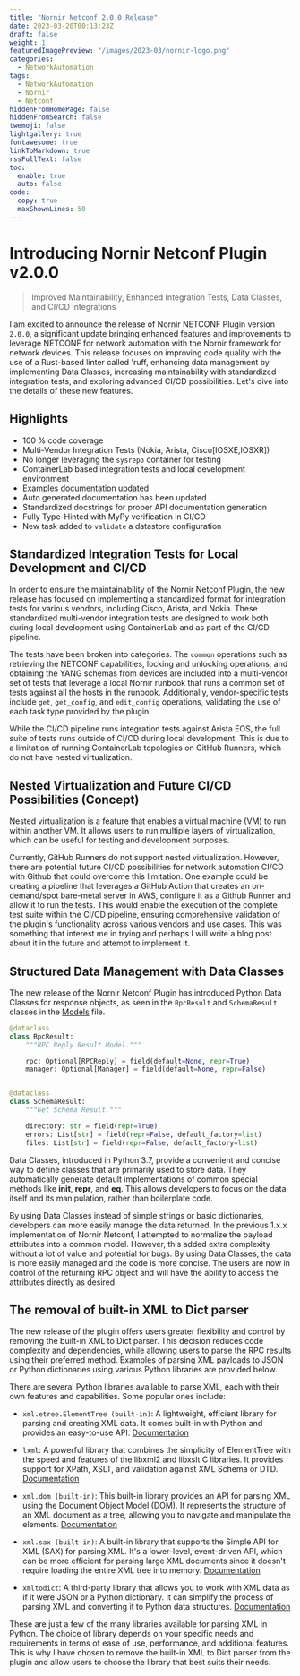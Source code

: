 ```yaml
---
title: "Nornir Netconf 2.0.0 Release"
date: 2023-03-20T00:13:23Z
draft: false
weight: 1
featuredImagePreview: "/images/2023-03/nornir-logo.png"
categories:
  - NetworkAutomation
tags:
  - NetworkAutomation
  - Nornir
  - Netconf
hiddenFromHomePage: false
hiddenFromSearch: false
twemoji: false
lightgallery: true
fontawesome: true
linkToMarkdown: true
rssFullText: false
toc:
  enable: true
  auto: false
code:
  copy: true
  maxShownLines: 50
---
```

# Introducing Nornir Netconf Plugin v2.0.0

> Improved Maintainability, Enhanced Integration Tests, Data Classes, and CI/CD Integrations

I am excited to announce the release of Nornir NETCONF Plugin version `2.0.0`, a significant update bringing enhanced features and improvements to leverage NETCONF for network automation with the Nornir framework for network devices. This release focuses on improving code quality with the use of a Rust-based linter called 'ruff, enhancing data management by implementing Data Classes, increasing maintainability with standardized integration tests, and exploring advanced CI/CD possibilities. Let's dive into the details of these new features.

## Highlights

- 100 % code coverage
- Multi-Vendor Integration Tests (Nokia, Arista, Cisco[IOSXE,IOSXR])
- No longer leveraging the `sysrepo` container for testing
- ContainerLab based integration tests and local development environment
- Examples documentation updated
- Auto generated documentation has been updated
- Standardized docstrings for proper API documentation generation
- Fully Type-Hinted with MyPy verification in CI/CD
- New task added to `validate` a datastore configuration

## Standardized Integration Tests for Local Development and CI/CD

In order to ensure the maintainability of the Nornir Netconf Plugin, the new release has focused on implementing a standardized format for integration tests for various vendors, including Cisco, Arista, and Nokia. These standardized multi-vendor integration tests are designed to work both during local development using ContainerLab and as part of the CI/CD pipeline.

The tests have been broken into categories. The `common` operations such as retrieving the NETCONF capabilities, locking and unlocking operations, and obtaining the YANG schemas from devices are included into a multi-vendor set of tests that leverage a local Nornir runbook that runs a common set of tests against all the hosts in the runbook. Additionally, vendor-specific tests include `get`, `get_config`, and `edit_config` operations, validating the use of each task type provided by the plugin.

While the CI/CD pipeline runs integration tests against Arista EOS, the full suite of tests runs outside of CI/CD during local development. This is due to a limitation of running ContainerLab topologies on GitHub Runners, which do not have nested virtualization.

## Nested Virtualization and Future CI/CD Possibilities (Concept)

Nested virtualization is a feature that enables a virtual machine (VM) to run within another VM. It allows users to run multiple layers of virtualization, which can be useful for testing and development purposes.

Currently, GitHub Runners do not support nested virtualization. However, there are potential future CI/CD possibilities for network automation CI/CD with Github that could overcome this limitation. One example could be creating a pipeline that leverages a GitHub Action that creates an on-demand/spot bare-metal server in AWS, configure it as a Github Runner and allow it to run the tests. This would enable the execution of the complete test suite within the CI/CD pipeline, ensuring comprehensive validation of the plugin's functionality across various vendors and use cases. This was something that interest me in trying and perhaps I will write a blog post about it in the future and attempt to implement it.

## Structured Data Management with Data Classes

The new release of the Nornir Netconf Plugin has introduced Python Data Classes for response objects, as seen in the `RpcResult` and `SchemaResult` classes in the [Models](https://github.com/h4ndzdatm0ld/nornir_netconf/blob/develop/nornir_netconf/plugins/helpers/models.py) file.

```python
@dataclass
class RpcResult:
    """RPC Reply Result Model."""

    rpc: Optional[RPCReply] = field(default=None, repr=True)
    manager: Optional[Manager] = field(default=None, repr=False)


@dataclass
class SchemaResult:
    """Get Schema Result."""

    directory: str = field(repr=True)
    errors: List[str] = field(repr=False, default_factory=list)
    files: List[str] = field(repr=False, default_factory=list)
```

Data Classes, introduced in Python 3.7, provide a convenient and concise way to define classes that are primarily used to store data. They automatically generate default implementations of common special methods like __init__, __repr__, and __eq__. This allows developers to focus on the data itself and its manipulation, rather than boilerplate code.

By using Data Classes instead of simple strings or basic dictionaries, developers can more easily manage the data returned. In the previous 1.x.x implementation of Nornir Netconf, I attempted to normalize the payload attributes into a common model. However, this added extra complexity without a lot of value and potential for bugs. By using Data Classes, the data is more easily managed and the code is more concise. The users are now in control of the returning RPC object and will have the ability to access the attributes directly as desired.

## The removal of built-in XML to Dict parser

The new release of the plugin offers users greater flexibility and control by removing the built-in XML to Dict parser. This decision reduces code complexity and dependencies, while allowing users to parse the RPC results using their preferred method. Examples of parsing XML payloads to JSON or Python dictionaries using various Python libraries are provided below.

There are several Python libraries available to parse XML, each with their own features and capabilities. Some popular ones include:

- `xml.etree.ElementTree (built-in)`:
A lightweight, efficient library for parsing and creating XML data. It comes built-in with Python and provides an easy-to-use API.
[Documentation](https://docs.python.org/3/library/xml.etree.elementtree.html)

- `lxml`:
A powerful library that combines the simplicity of ElementTree with the speed and features of the libxml2 and libxslt C libraries. It provides support for XPath, XSLT, and validation against XML Schema or DTD.
[Documentation](https://lxml.de/)

- `xml.dom (built-in)`:
This built-in library provides an API for parsing XML using the Document Object Model (DOM). It represents the structure of an XML document as a tree, allowing you to navigate and manipulate the elements.
[Documentation](https://docs.python.org/3/library/xml.dom.html)

- `xml.sax (built-in)`:
A built-in library that supports the Simple API for XML (SAX) for parsing XML. It's a lower-level, event-driven API, which can be more efficient for parsing large XML documents since it doesn't require loading the entire XML tree into memory.
[Documentation](https://docs.python.org/3/library/xml.sax.html)

- `xmltodict`:
A third-party library that allows you to work with XML data as if it were JSON or a Python dictionary. It can simplify the process of parsing XML and converting it to Python data structures.
[Documentation](https://github.com/martinblech/xmltodict)

These are just a few of the many libraries available for parsing XML in Python. The choice of library depends on your specific needs and requirements in terms of ease of use, performance, and additional features. This is why I have chosen to remove the built-in XML to Dict parser from the plugin and allow users to choose the library that best suits their needs.
